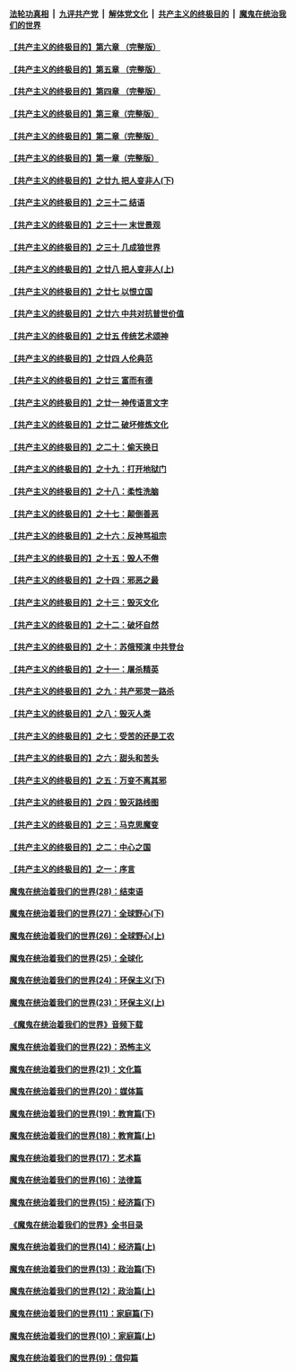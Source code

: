 

####  [法轮功真相](../../../../basic/blob/master/README.md?t=07090902) &nbsp;|&nbsp; [九评共产党](../../../../9ping.md/blob/master/README.md?t=07090902) &nbsp;|&nbsp; [解体党文化](../../../../jtdwh.md/blob/master/README.md?t=07090902)  &nbsp;|&nbsp; [共产主义的终极目的](../../../../gczydzjmd.md/blob/master/README.md?t=07090902) &nbsp;|&nbsp; [魔鬼在统治我们的世界](../../../../mgztzwmdsj.md/blob/master/README.md?t=07090902) 

#### [【共产主义的终极目的】第六章 （完整版）](../pages/nsc422/n11428913.md?t=07090902) 

#### [【共产主义的终极目的】第五章 （完整版）](../pages/nsc422/n11428912.md?t=07090902) 

#### [【共产主义的终极目的】第四章 （完整版）](../pages/nsc422/n11428907.md?t=07090902) 

#### [【共产主义的终极目的】第三章（完整版）](../pages/nsc422/n11428848.md?t=07090902) 

#### [【共产主义的终极目的】第二章（完整版）](../pages/nsc422/n11428831.md?t=07090902) 

#### [【共产主义的终极目的】第一章（完整版）](../pages/nsc422/n11417651.md?t=07090902) 

#### [【共产主义的终极目的】之廿九 把人变非人(下)](../pages/nsc422/n11344140.md?t=07090902) 

#### [【共产主义的终极目的】之三十二 结语](../pages/nsc422/n11360535.md?t=07090902) 

#### [【共产主义的终极目的】之三十一 末世景观](../pages/nsc422/n11351129.md?t=07090902) 

#### [【共产主义的终极目的】之三十 几成狼世界](../pages/nsc422/n11348280.md?t=07090902) 

#### [【共产主义的终极目的】之廿八 把人变非人(上)](../pages/nsc422/n11340492.md?t=07090902) 

#### [【共产主义的终极目的】之廿七 以恨立国](../pages/nsc422/n11336944.md?t=07090902) 

#### [【共产主义的终极目的】之廿六 中共对抗普世价值](../pages/nsc422/n11324785.md?t=07090902) 

#### [【共产主义的终极目的】之廿五 传统艺术颂神](../pages/nsc422/n11296396.md?t=07090902) 

#### [【共产主义的终极目的】之廿四 人伦典范](../pages/nsc422/n11296397.md?t=07090902) 

#### [【共产主义的终极目的】之廿三 富而有德](../pages/nsc422/n11283598.md?t=07090902) 

#### [【共产主义的终极目的】之廿一 神传语言文字](../pages/nsc422/n11263265.md?t=07090902) 

#### [【共产主义的终极目的】之廿二 破坏修炼文化](../pages/nsc422/n11245728.md?t=07090902) 

#### [【共产主义的终极目的】之二十：偷天换日](../pages/nsc422/n11238846.md?t=07090902) 

#### [【共产主义的终极目的】之十九：打开地狱门](../pages/nsc422/n11206376.md?t=07090902) 

#### [【共产主义的终极目的】之十八：柔性洗脑](../pages/nsc422/n11199994.md?t=07090902) 

#### [【共产主义的终极目的】之十七：颠倒善恶](../pages/nsc422/n11179782.md?t=07090902) 

#### [【共产主义的终极目的】之十六：反神骂祖宗](../pages/nsc422/n11166798.md?t=07090902) 

#### [【共产主义的终极目的】之十五：毁人不倦](../pages/nsc422/n11166792.md?t=07090902) 

#### [【共产主义的终极目的】之十四：邪恶之最](../pages/nsc422/n11150249.md?t=07090902) 

#### [【共产主义的终极目的】之十三：毁灭文化](../pages/nsc422/n11135227.md?t=07090902) 

#### [【共产主义的终极目的】之十二：破坏自然](../pages/nsc422/n11135214.md?t=07090902) 

#### [【共产主义的终极目的】之十：苏俄预演 中共登台](../pages/nsc422/n11118424.md?t=07090902) 

#### [【共产主义的终极目的】之十一：屠杀精英](../pages/nsc422/n11118442.md?t=07090902) 

#### [【共产主义的终极目的】之九：共产邪灵一路杀](../pages/nsc422/n11114139.md?t=07090902) 

#### [【共产主义的终极目的】之八：毁灭人类](../pages/nsc422/n11108503.md?t=07090902) 

#### [【共产主义的终极目的】之七：受苦的还是工农](../pages/nsc422/n11101809.md?t=07090902) 

#### [【共产主义的终极目的】之六：甜头和苦头](../pages/nsc422/n11096971.md?t=07090902) 

#### [【共产主义的终极目的】之五：万变不离其邪](../pages/nsc422/n11091285.md?t=07090902) 

#### [【共产主义的终极目的】之四：毁灭路线图](../pages/nsc422/n11086284.md?t=07090902) 

#### [【共产主义的终极目的】之三：马克思魔变](../pages/nsc422/n11061941.md?t=07090902) 

#### [【共产主义的终极目的】之二：中心之国](../pages/nsc422/n11047728.md?t=07090902) 

#### [【共产主义的终极目的】之一：序言](../pages/nsc422/n11086077.md?t=07090902) 

#### [魔鬼在统治着我们的世界(28)：结束语](../pages/nsc422/n10936246.md?t=07090902) 

#### [魔鬼在统治着我们的世界(27)：全球野心(下)](../pages/nsc422/n10928319.md?t=07090902) 

#### [魔鬼在统治着我们的世界(26)：全球野心(上)](../pages/nsc422/n10900318.md?t=07090902) 

#### [魔鬼在统治着我们的世界(25)：全球化](../pages/nsc422/n10788205.md?t=07090902) 

#### [魔鬼在统治着我们的世界(24)：环保主义(下)](../pages/nsc422/n10695307.md?t=07090902) 

#### [魔鬼在统治着我们的世界(23)：环保主义(上)](../pages/nsc422/n10688613.md?t=07090902) 

#### [《魔鬼在统治着我们的世界》音频下载](../pages/nsc422/n10635553.md?t=07090902) 

#### [魔鬼在统治着我们的世界(22)：恐怖主义](../pages/nsc422/n10614727.md?t=07090902) 

#### [魔鬼在统治着我们的世界(21)：文化篇](../pages/nsc422/n10597706.md?t=07090902) 

#### [魔鬼在统治着我们的世界(20)：媒体篇](../pages/nsc422/n10586579.md?t=07090902) 

#### [魔鬼在统治着我们的世界(19)：教育篇(下)](../pages/nsc422/n10564808.md?t=07090902) 

#### [魔鬼在统治着我们的世界(18)：教育篇(上)](../pages/nsc422/n10526970.md?t=07090902) 

#### [魔鬼在统治着我们的世界(17)：艺术篇](../pages/nsc422/n10499093.md?t=07090902) 

#### [魔鬼在统治着我们的世界(16)：法律篇](../pages/nsc422/n10485969.md?t=07090902) 

#### [魔鬼在统治着我们的世界(15)：经济篇(下)](../pages/nsc422/n10469975.md?t=07090902) 

#### [《魔鬼在统治着我们的世界》全书目录](../pages/nsc422/n10464261.md?t=07090902) 

#### [魔鬼在统治着我们的世界(14)：经济篇(上)](../pages/nsc422/n10457370.md?t=07090902) 

#### [魔鬼在统治着我们的世界(13)：政治篇(下)](../pages/nsc422/n10448270.md?t=07090902) 

#### [魔鬼在统治着我们的世界(12)：政治篇(上)](../pages/nsc422/n10444576.md?t=07090902) 

#### [魔鬼在统治着我们的世界(11)：家庭篇(下)](../pages/nsc422/n10440961.md?t=07090902) 

#### [魔鬼在统治着我们的世界(10)：家庭篇(上)](../pages/nsc422/n10435448.md?t=07090902) 

#### [魔鬼在统治着我们的世界(9)：信仰篇](../pages/nsc422/n10432159.md?t=07090902) 

